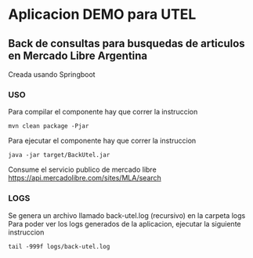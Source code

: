 # Aplicacion DEMO para UTEL

## Back de consultas para busquedas de articulos en Mercado Libre Argentina


<p>
Creada usando Springboot

### USO
<p>
Para compilar el componente hay que correr la instruccion 

``` batch
mvn clean package -Pjar
```

<p>
Para ejecutar el componente hay que correr la instruccion 

``` batch
java -jar target/BackUtel.jar
```

Consume el servicio publico de mercado libre https://api.mercadolibre.com/sites/MLA/search


### LOGS
<p>
Se genera un archivo llamado back-utel.log (recursivo) en la carpeta logs
Para poder ver los logs generados de la aplicacion, ejecutar la siguiente instruccion


``` batch
tail -999f logs/back-utel.log
```



